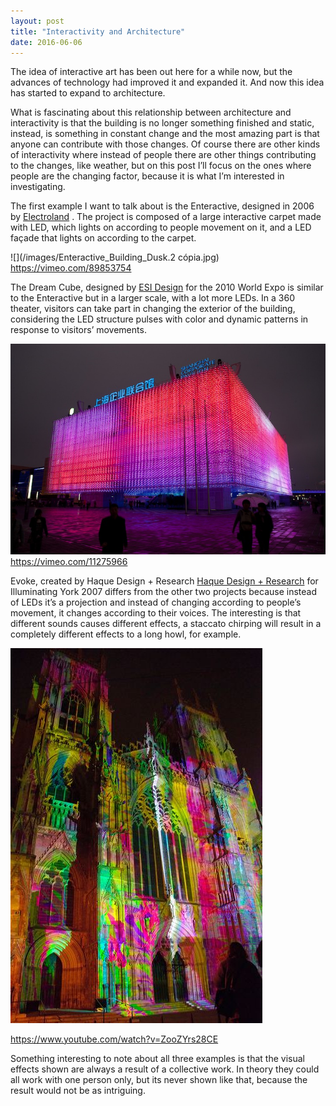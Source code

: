 ```yaml
---
layout: post
title: "Interactivity and Architecture"
date: 2016-06-06
---
```


The idea of interactive art has been out here for a while now, but the advances of technology had improved it and expanded it. And now this idea has started to expand to architecture.

What is fascinating about this relationship between architecture and interactivity is that the building is no longer something finished and static, instead, is something in constant change and the most amazing part is that anyone can contribute with those changes. 
Of course there are other kinds of interactivity where instead of people there are other things contributing to the changes, like weather, but on this post I’ll focus on the ones where people are the changing factor, because it is what I’m interested in investigating.

The first example I want to talk about is the Enteractive, designed in 2006 by <a href="http://www.electroland.net/#/enteractive/">Electroland</a> . The project is composed of a large interactive carpet made with LED, which lights on according to people movement on it, and a LED façade that lights on according to the carpet. 

![](/images/Enteractive_Building_Dusk.2 cópia.jpg)
<a href="https://vimeo.com/89853754">https://vimeo.com/89853754</a>

The Dream Cube, designed by <a href="http://www.esidesign.com/work/shanghai-2010-expo-corporation-pavilion">ESI Design</a> for the 2010 World Expo is similar to the Enteractive but in a larger scale, with a lot more LEDs. In a 360 theater, visitors can take part in changing the exterior of the building, considering the LED structure pulses with color and dynamic patterns in response to visitors’ movements.

![](/images/1082043684.jpeg)
<a href="https://vimeo.com/11275966">https://vimeo.com/11275966</a>

Evoke, created by Haque Design + Research <a href="http://www.haque.co.uk/evoke.php">Haque Design + Research</a> for Illuminating York 2007 differs from the other two projects because instead of LEDs it’s a projection and instead of changing according to people’s movement, it changes according to their voices. The interesting is that different sounds causes different effects, a staccato chirping will result in a completely different effects to a long howl, for example.

![](/images/dsc_2276.jpg)

<a href="https://www.youtube.com/watch?v=ZooZYrs28CE">https://www.youtube.com/watch?v=ZooZYrs28CE</a>

Something interesting to note about all three examples is that the visual effects shown are always a result of a collective work. In theory they could all work with one person only, but its never shown like that, because the result would not be as intriguing.
